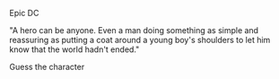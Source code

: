 Epic DC

"A hero can be anyone. Even a man doing something as simple and reassuring as putting a coat around a 
young boy's shoulders to let him know that the world hadn't ended."

Guess the character


